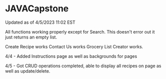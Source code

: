 # JAVACapstone

Updated as of 4/5/2023 11:02 EST

All functions working properly except for Search.  This doesn't error out it just returns an empty list.

Create Recipe works
Contact Us works
Grocery List Creator works.

4/4 - Added Instructions page as well as backgrounds for pages

4/5 - Got CRUD operations completed, able to display all recipes on page as well as update/delete.
